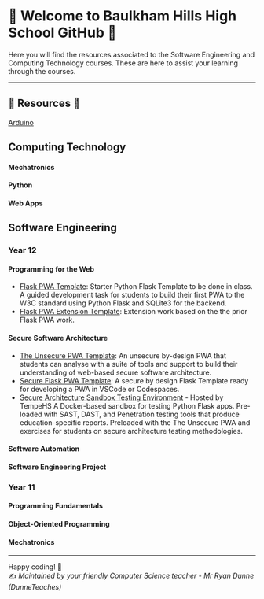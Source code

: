 # 🍊 Welcome to Baulkham Hills High School GitHub 🍊

Here you will find the resources associated to the Software Engineering and Computing Technology courses. These are here to assist your learning through the courses.

---

## 📂 Resources 📂

[Arduino](https://github.com/BaulkhamHillsHS/Arduino)

## Computing Technology
#### Mechatronics
#### Python
#### Web Apps

## Software Engineering


### Year 12 
#### Programming for the Web
- [Flask PWA Template](https://github.com/BaulkhamHillsHS/PftW_Template): Starter Python Flask Template to be done in class. A guided development task for students to build their first PWA to the W3C standard using Python Flask and SQLite3 for the backend.
- [Flask PWA Extension Template](https://github.com/BaulkhamHillsHS/Flask-PWA-API-Extension_Task_Template): Extension work based on the the prior Flask PWA work.

#### Secure Software Architecture
- [The Unsecure PWA Template](https://github.com/BaulkhamHillsHS/The_Unsecure_PWA_Template): An unsecure by-design PWA that students can analyse with a suite of tools and support to build their understanding of web-based secure software architecture.
- [Secure Flask PWA Template](https://github.com/BaulkhamHillsHS/Secure_Flask_PWA_Template): A secure by design Flask Template ready for developing a PWA in VSCode or Codespaces.
- [Secure Architecture Sandbox Testing Environment](https://github.com/TempeHS/Secure_Architecture_Sandbox_Testing_Environment) - Hosted by TempeHS A Docker-based sandbox for testing Python Flask apps. Pre-loaded with SAST, DAST, and Penetration testing tools that produce education-specific reports. Preloaded with the The Unsecure PWA and exercises for students on secure architecture testing methodologies.

#### Software Automation

#### Software Engineering Project

### Year 11
#### Programming Fundamentals
#### Object-Oriented Programming 
#### Mechatronics

---

Happy coding! 🎉  
✍️ *Maintained by your friendly Computer Science teacher - Mr Ryan Dunne (DunneTeaches)*
